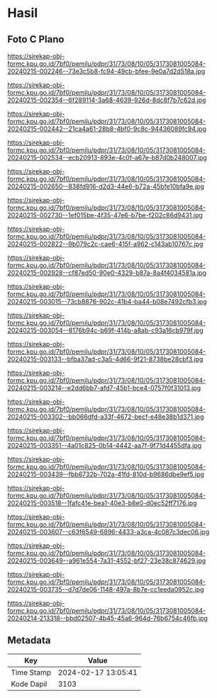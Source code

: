 # Hasil

## Foto C Plano

https://sirekap-obj-formc.kpu.go.id/7bf0/pemilu/pdpr/31/73/08/10/05/3173081005084-20240215-002246--73e3c5b8-fc94-49cb-bfee-9e0a7d2d518a.jpg

https://sirekap-obj-formc.kpu.go.id/7bf0/pemilu/pdpr/31/73/08/10/05/3173081005084-20240215-002354--6f289114-3a68-4639-926d-8dc8f7b7c62d.jpg

https://sirekap-obj-formc.kpu.go.id/7bf0/pemilu/pdpr/31/73/08/10/05/3173081005084-20240215-002442--21ca4a61-28b8-4bf0-9c8c-94436089fc94.jpg

https://sirekap-obj-formc.kpu.go.id/7bf0/pemilu/pdpr/31/73/08/10/05/3173081005084-20240215-002534--ecb20913-893e-4c0f-a67e-b87d0b248007.jpg

https://sirekap-obj-formc.kpu.go.id/7bf0/pemilu/pdpr/31/73/08/10/05/3173081005084-20240215-002650--838fd916-d2d3-44e6-b72a-45bfe10bfa9e.jpg

https://sirekap-obj-formc.kpu.go.id/7bf0/pemilu/pdpr/31/73/08/10/05/3173081005084-20240215-002730--1ef015be-4f35-47e6-b7be-f202c86d9431.jpg

https://sirekap-obj-formc.kpu.go.id/7bf0/pemilu/pdpr/31/73/08/10/05/3173081005084-20240215-002822--9b079c2c-cae6-415f-a962-c143ab10767c.jpg

https://sirekap-obj-formc.kpu.go.id/7bf0/pemilu/pdpr/31/73/08/10/05/3173081005084-20240215-002928--cf87ed50-90e0-4329-b87a-8a4f4034581a.jpg

https://sirekap-obj-formc.kpu.go.id/7bf0/pemilu/pdpr/31/73/08/10/05/3173081005084-20240215-003015--73cb8876-902c-41b4-ba44-b08e7492cfb3.jpg

https://sirekap-obj-formc.kpu.go.id/7bf0/pemilu/pdpr/31/73/08/10/05/3173081005084-20240215-003054--8176b94c-b69f-414b-a8ab-c93a16cb979f.jpg

https://sirekap-obj-formc.kpu.go.id/7bf0/pemilu/pdpr/31/73/08/10/05/3173081005084-20240215-003133--bfba37ad-c3a5-4d66-9f21-8738be28cbf3.jpg

https://sirekap-obj-formc.kpu.go.id/7bf0/pemilu/pdpr/31/73/08/10/05/3173081005084-20240215-003214--e2dd6bb7-afd7-45b1-bce4-0757f0f31013.jpg

https://sirekap-obj-formc.kpu.go.id/7bf0/pemilu/pdpr/31/73/08/10/05/3173081005084-20240215-003302--bb066dfd-a33f-4672-becf-e48e38b1d371.jpg

https://sirekap-obj-formc.kpu.go.id/7bf0/pemilu/pdpr/31/73/08/10/05/3173081005084-20240215-003351--4a01c825-0b14-4442-aa7f-9f71d4455dfa.jpg

https://sirekap-obj-formc.kpu.go.id/7bf0/pemilu/pdpr/31/73/08/10/05/3173081005084-20240215-003439--fbb6732b-702a-41fd-810d-b9686dbe9ef5.jpg

https://sirekap-obj-formc.kpu.go.id/7bf0/pemilu/pdpr/31/73/08/10/05/3173081005084-20240215-003518--1fafc41e-bea1-40e3-b8e0-d0ec52ff7176.jpg

https://sirekap-obj-formc.kpu.go.id/7bf0/pemilu/pdpr/31/73/08/10/05/3173081005084-20240215-003607--c63f6549-6896-4433-a3ca-4c087c3dec06.jpg

https://sirekap-obj-formc.kpu.go.id/7bf0/pemilu/pdpr/31/73/08/10/05/3173081005084-20240215-003649--a961e554-7a31-4552-bf27-23e38c874629.jpg

https://sirekap-obj-formc.kpu.go.id/7bf0/pemilu/pdpr/31/73/08/10/05/3173081005084-20240215-003735--d7d7de06-1148-497a-8b7e-cc1eeda0952c.jpg

https://sirekap-obj-formc.kpu.go.id/7bf0/pemilu/pdpr/31/73/08/10/05/3173081005084-20240214-213318--bbd02507-4b45-45a6-964d-76b6754c46fb.jpg


## Metadata

| Key        | Value               |
| ---------- | ------------------- |
| Time Stamp | 2024-02-17 13:05:41 |
| Kode Dapil | 3103                |



